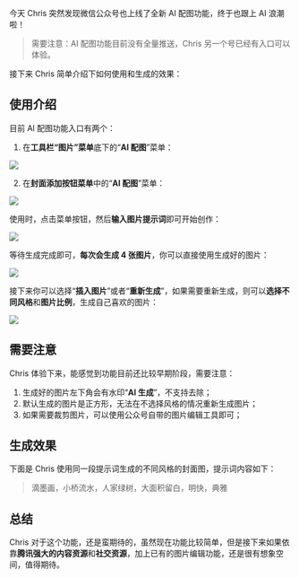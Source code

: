 今天 Chris 突然发现微信公众号也上线了全新 AI 配图功能，终于也跟上 AI 浪潮啦！

> 需要注意：AI 配图功能目前没有全量推送，Chris 另一个号已经有入口可以体验。

接下来 Chris 简单介绍下如何使用和生成的效果：

## 使用介绍

目前 AI 配图功能入口有两个：

1. 在**工具栏“图片”菜单**底下的“**AI 配图**”菜单：

![](https://cdn.nlark.com/yuque/0/2024/png/186051/1733407190166-4e31b8cc-8a80-4719-83fe-93a5983b6981.png)

2. 在**封面添加按钮菜单**中的“**AI 配图**”菜单：

![](https://cdn.nlark.com/yuque/0/2024/png/186051/1733408922971-be3038d0-d8c6-4143-954e-184991c48b7a.png)

使用时，点击菜单按钮，然后**输入图片提示词**即可开始创作：

![](https://cdn.nlark.com/yuque/0/2024/png/186051/1733407883615-8ed47179-8745-444f-8c02-085e49f44c1d.png)

等待生成完成即可，**每次会生成 4 张图片**，你可以直接使用生成好的图片：

![](https://cdn.nlark.com/yuque/0/2024/png/186051/1733407906407-eacbdc08-4f2e-4c4b-bd63-461173973f26.png)

接下来你可以选择“**插入图片**”或者“**重新生成**”，如果需要重新生成，则可以**选择不同风格**和**图片比例**，生成自己喜欢的图片：

![](https://cdn.nlark.com/yuque/0/2024/png/186051/1733407937773-f701d50b-9108-45a3-87b4-d143b890e868.png)

## 需要注意

Chris 体验下来，能感觉到功能目前还比较早期阶段，需要注意：

1. 生成好的图片左下角会有水印“**AI 生成**”，不支持去除；
2. 默认生成的图片是正方形，无法在不选择风格的情况重新生成图片；
3. 如果需要裁剪图片，可以使用公众号自带的图片编辑工具即可；

## 生成效果

下面是 Chris 使用同一段提示词生成的不同风格的封面图，提示词内容如下：

> 滴墨画，小桥流水，人家绿树，大面积留白，明快，典雅

## 总结

Chris 对于这个功能，还是蛮期待的，虽然现在功能比较简单，但是接下来如果依靠**腾讯强大的内容资源**和**社交资源**，加上已有的图片编辑功能，还是很有想象空间，值得期待。
